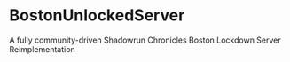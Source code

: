 # BostonUnlockedServer
A fully community-driven Shadowrun Chronicles Boston Lockdown Server Reimplementation
